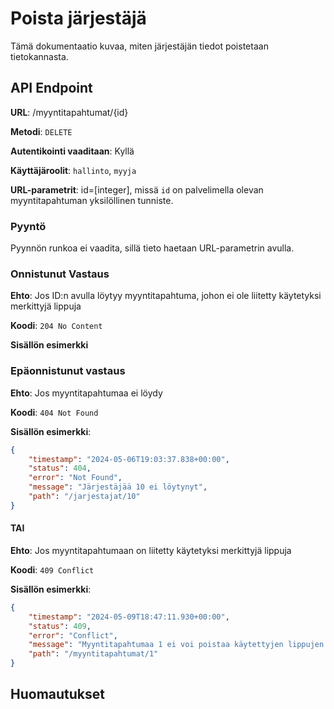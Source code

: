 # Poista järjestäjä
Tämä dokumentaatio kuvaa, miten järjestäjän tiedot poistetaan tietokannasta.

## API Endpoint

**URL**: /myyntitapahtumat/{id}

**Metodi**: `DELETE`

**Autentikointi vaaditaan**: Kyllä

**Käyttäjäroolit**: `hallinto`, `myyja`

**URL-parametrit**: id=[integer], missä `id` on palvelimella olevan myyntitapahtuman yksilöllinen tunniste.

### Pyyntö
Pyynnön runkoa ei vaadita, sillä tieto haetaan URL-parametrin avulla.


### Onnistunut Vastaus

**Ehto**: Jos ID:n avulla löytyy myyntitapahtuma, johon ei ole liitetty käytetyksi merkittyjä lippuja

**Koodi**: `204 No Content`

**Sisällön esimerkki**


### Epäonnistunut vastaus

**Ehto**: Jos myyntitapahtumaa ei löydy

**Koodi**: `404 Not Found`

**Sisällön esimerkki**: 
```json
{
    "timestamp": "2024-05-06T19:03:37.838+00:00",
    "status": 404,
    "error": "Not Found",
    "message": "Järjestäjää 10 ei löytynyt",
    "path": "/jarjestajat/10"
}
```

#### TAI

**Ehto**: Jos myyntitapahtumaan on liitetty käytetyksi merkittyjä lippuja

**Koodi**: `409 Conflict`

**Sisällön esimerkki**: 
```json
{
    "timestamp": "2024-05-09T18:47:11.930+00:00",
    "status": 409,
    "error": "Conflict",
    "message": "Myyntitapahtumaa 1 ei voi poistaa käytettyjen lippujen takia",
    "path": "/myyntitapahtumat/1"
}
```

## Huomautukset
